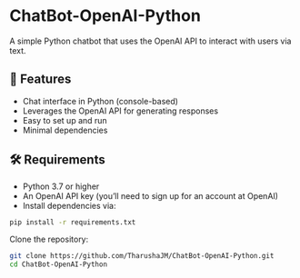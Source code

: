 # ChatBot-OpenAI-Python

A simple Python chatbot that uses the OpenAI API to interact with users via text.

## 🚀 Features

- Chat interface in Python (console-based)  
- Leverages the OpenAI API for generating responses  
- Easy to set up and run  
- Minimal dependencies  

## 🛠️ Requirements

- Python 3.7 or higher  
- An OpenAI API key (you’ll need to sign up for an account at OpenAI)  
- Install dependencies via:

```bash
pip install -r requirements.txt
```
Clone the repository:
```bash
git clone https://github.com/TharushaJM/ChatBot-OpenAI-Python.git
cd ChatBot-OpenAI-Python
